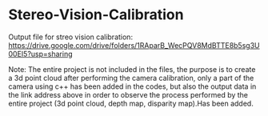 # Stereo-Vision-Calibration

Output file for streo vision calibration:
https://drive.google.com/drive/folders/1RAparB_WecPQV8MdBTTE8b5sg3U00EI5?usp=sharing

Note: The entire project is not included in the files, the purpose is to create a 3d point cloud after performing the camera calibration, only a part of the camera using c++ has been added in the codes, but also the output data in the link address above in order to observe the process performed by the entire project (3d point cloud, depth map, disparity map).Has been added.
